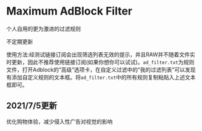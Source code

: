 # Maximum AdBlock Filter #

个人自用的更为激进的过滤规则

不定期更新

使用方法:经测试链接订阅会出现筛选列表无效的提示，并且RAW并不随着文件实时更新，因此不推荐使用链接订阅(如果你想你可以试试)。`ad_filter.txt`为规则文件，打开Adblock的“高级”选项卡，在自定义过滤中的“我的过滤列表”可以发现有添加自定义规则的文本框。将`ad_filter.txt`中的所有规则复制粘贴入上述文本框即可。

## 2021/7/5更新 ##

优化购物体验，减少侵入性广告对视觉的影响